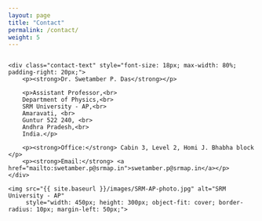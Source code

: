 ```yaml
---
layout: page
title: "Contact"
permalink: /contact/
weight: 5
---
```


<div class="contact-container" style="display: flex; justify-content: center; align-items: center;">

    <div class="contact-text" style="font-size: 18px; max-width: 80%; padding-right: 20px;">
        <p><strong>Dr. Swetamber P. Das</strong></p>

        <p>Assistant Professor,<br>
        Department of Physics,<br>
        SRM University - AP,<br>
        Amaravati, <br>
        Guntur 522 240, <br>
        Andhra Pradesh,<br>
        India.</p>

        <p><strong>Office:</strong> Cabin 3, Level 2, Homi J. Bhabha block </p>
        <p><strong>Email:</strong> <a href="mailto:swetamber.p@srmap.in">swetamber.p@srmap.in</a></p>
    </div>

    <img src="{{ site.baseurl }}/images/SRM-AP-photo.jpg" alt="SRM University - AP" 
         style="width: 450px; height: 300px; object-fit: cover; border-radius: 10px; margin-left: 50px;">

</div>
